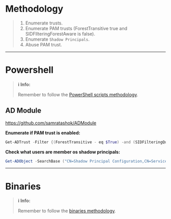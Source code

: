 # Methodology
>1. Enumerate trusts.
>2. Enumerate PAM trusts (ForestTransitive true and SIDFIlteringForestAware is false).
>3. Enumerate `Shadow Principals`.
>4. Abuse PAM trust.

---
# Powershell
>**ℹ️ Info:**
>
> Remember to follow the [PowerShell scripts methodology](Notes/Certifications/CRTE/00%20-%20Miscellaneous/01-%20Methodology.md#PowerShell%20Scripts).

## AD Module
https://github.com/samratashok/ADModule

**Enumerate if PAM trust is enabled:**
```powershell
Get-ADTrust -Filter {(ForestTransitive - eq $True) -and (SIDFilteringQuarantined -eq $False)}
```

**Check what users are member os shadow principals:**
```powershell
Get-ADObject -SearchBase ("CN=Shadow Principal Configuration,CN=Services," + (GetADRootDSE).configurationNamingContext) -Filter * -Properties * | select Name,member,msDS-ShadowPrincipalSid | fl
```

---
# Binaries
>**ℹ️ Info:**
>
> Remember to follow the [binaries methodology](Notes/Certifications/CRTE/00%20-%20Miscellaneous/01-%20Methodology.md#Binaries).